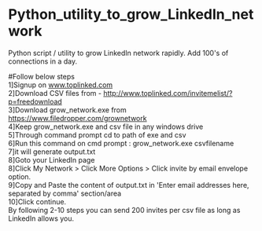 # Python_utility_to_grow_LinkedIn_network
Python script / utility to grow LinkedIn network rapidly. Add 100's of connections in a day.<br>


#Follow below steps <br>
1]Signup on www.toplinked.com  <br>
2]Download CSV files from - http://www.toplinked.com/invitemelist/?p=freedownload <br>
3]Download grow_network.exe from https://www.filedropper.com/grownetwork <br>
4]Keep grow_network.exe and csv file in any windows drive <br>
5]Through command prompt cd to path of exe and csv <br>
6]Run this command on cmd prompt : grow_network.exe csvfilename <br>
7]it will generate output.txt <br>
8]Goto your LinkedIn page <br>
8]Click My Network > Click More Options > Click invite by email envelope option. <br>
9]Copy and Paste the content of output.txt in 'Enter email addresses here, separated by comma' section/area <br>
10]Click continue. <br>
By following 2-10 steps you can send 200 invites per csv file as long as LinkedIn allows you. <br>

